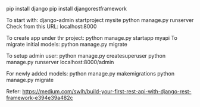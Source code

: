 
pip install django
pip install djangorestframework

To start with:
django-admin startproject mysite
python manage.py runserver
Check from this URL: localhost:8000

To create app under thr project:
python manage.py startapp myapi
To migrate initial models:
python manage.py migrate

To setup admin user:
python manage.py createsuperuser
python manage.py runserver
localhost:8000/admin

For newly added models:
python manage.py makemigrations
python manage.py migrate

Refer: https://medium.com/swlh/build-your-first-rest-api-with-django-rest-framework-e394e39a482c
